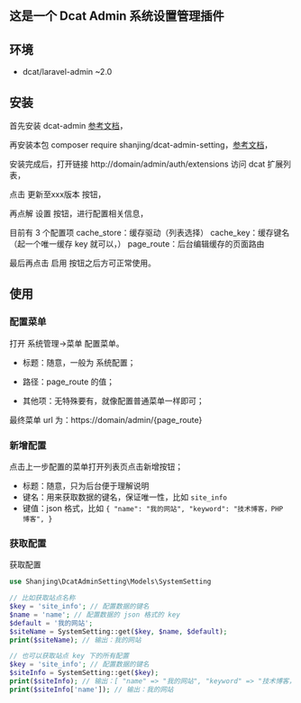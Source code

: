 ## 这是一个 Dcat Admin 系统设置管理插件

## 环境
- dcat/laravel-admin ~2.0

## 安装

首先安装 dcat-admin [参考文档](https://learnku.com/docs/dcat-admin/2.x/install/8081)，

再安装本包 composer require shanjing/dcat-admin-setting，[参考文档](https://learnku.com/docs/dcat-admin/2.x/extended-basic-usage/9691#b7b0ca)，

安装完成后，打开链接 http://domain/admin/auth/extensions 访问 dcat 扩展列表，

点击 更新至xxx版本 按钮，

再点解 设置 按钮，进行配置相关信息，

目前有 3 个配置项
cache_store：缓存驱动（列表选择）
cache_key：缓存键名（起一个唯一缓存 key 就可以，）
page_route：后台编辑缓存的页面路由

最后再点击 启用 按钮之后方可正常使用。

## 使用

### 配置菜单
打开 系统管理->菜单 配置菜单。

- 标题：随意，一般为 系统配置；

- 路径：page_route 的值；

- 其他项：无特殊要有，就像配置普通菜单一样即可；

最终菜单 url 为：https://domain/admin/{page_route}

### 新增配置
点击上一步配置的菜单打开列表页点击新增按钮；
- 标题：随意，只为后台便于理解说明
- 键名：用来获取数据的键名，保证唯一性，比如 ```site_info```
- 键值：json 格式，比如 ```{
  "name": "我的网站",
  "keyword": "技术博客，PHP 博客",
}```

### 获取配置

获取配置
```php
use Shanjing\DcatAdminSetting\Models\SystemSetting

// 比如获取站点名称
$key = 'site_info'; // 配置数据的键名
$name = 'name'; // 配置数据的 json 格式的 key
$default = '我的网站';
$siteName = SystemSetting::get($key, $name, $default);
print($siteName); // 输出：我的网站

// 也可以获取站点 key 下的所有配置
$key = 'site_info'; // 配置数据的键名
$siteInfo = SystemSetting::get($key);
print($siteInfo); // 输出：[ "name" => "我的网站", "keyword" => "技术博客，PHP 博客"]
print($siteInfo['name']); // 输出：我的网站
```